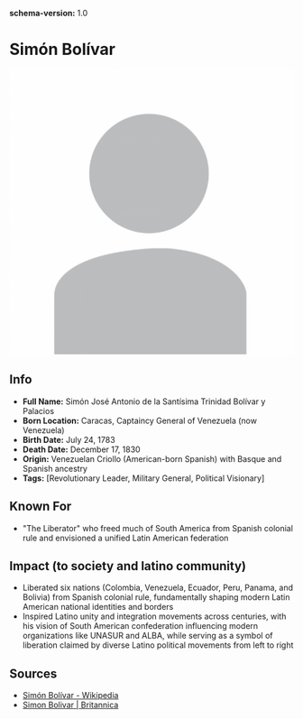 **schema-version:** 1.0
# Simón Bolívar

![image description](images/person-image-template.png)

## Info
- **Full Name:** Simón José Antonio de la Santísima Trinidad Bolívar y Palacios
- **Born Location:** Caracas, Captaincy General of Venezuela (now Venezuela)
- **Birth Date:** July 24, 1783
- **Death Date:** December 17, 1830
- **Origin:** Venezuelan Criollo (American-born Spanish) with Basque and Spanish ancestry  
- **Tags:** [Revolutionary Leader, Military General, Political Visionary]

## Known For
- "The Liberator" who freed much of South America from Spanish colonial rule and envisioned a unified Latin American federation

## Impact (to society and latino community)
- Liberated six nations (Colombia, Venezuela, Ecuador, Peru, Panama, and Bolivia) from Spanish colonial rule, fundamentally shaping modern Latin American national identities and borders
- Inspired Latino unity and integration movements across centuries, with his vision of South American confederation influencing modern organizations like UNASUR and ALBA, while serving as a symbol of liberation claimed by diverse Latino political movements from left to right

## Sources
- [Simón Bolívar - Wikipedia](https://en.wikipedia.org/wiki/Simón_Bolívar)
- [Simon Bolivar | Britannica](https://www.britannica.com/biography/Simon-Bolivar)